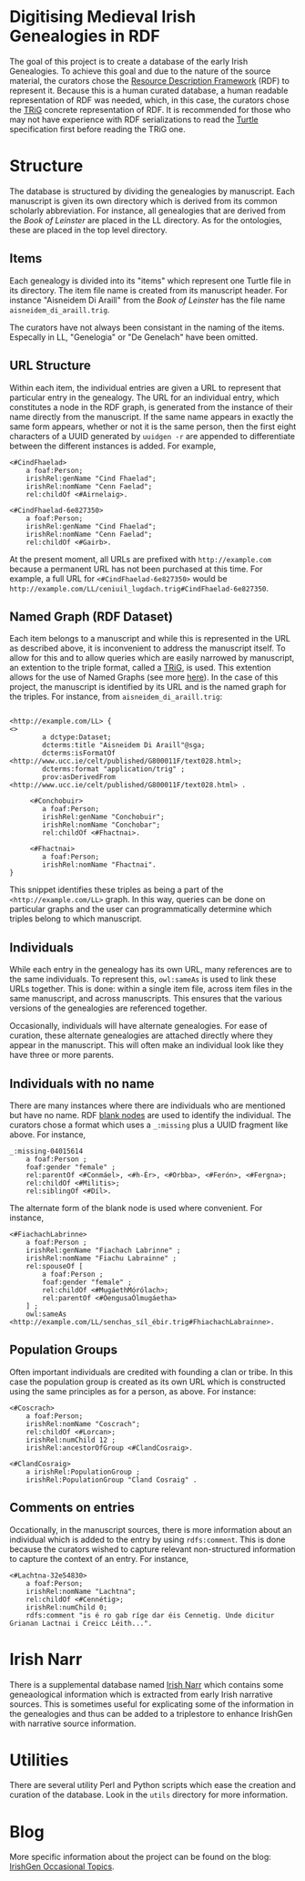 # Digitising Medieval Irish Genealogies in RDF

The goal of this project is to create a database of the early Irish
Genealogies.  To achieve this goal and due to the nature of the source
material, the curators chose the [Resource Description
Framework](https://www.w3.org/TR/rdf11-primer/) (RDF) to represent it.
Because this is a human curated database, a human readable
representation of RDF was needed, which, in this case, the curators
chose the [TRiG](https://www.w3.org/TR/trig/) concrete representation
of RDF.  It is recommended for those who may not have experience with
RDF serializations to read the [Turtle](https://www.w3.org/TR/turtle/)
specification first before reading the TRiG one.

# Structure

The database is structured by dividing the genealogies by manuscript.
Each manuscript is given its own directory which is derived from its
common scholarly abbreviation.  For instance, all genealogies that are
derived from the _Book of Leinster_ are placed in the LL directory. As
for the ontologies, these are placed in the top level directory.

## Items

Each genealogy is divided into its "items" which represent one Turtle
file in its directory.  The item file name is created from its
manuscript header.  For instance "Aisneidem Di Araill" from the _Book
of Leinster_ has the file name `aisneidem_di_araill.trig`.

The curators have not always been consistant in the naming of the
items.  Especally in LL, "Genelogia" or "De Genelach" have been
omitted.

## URL Structure

Within each item, the individual entries are given a URL to represent
that particular entry in the genealogy.  The URL for an individual
entry, which constitutes a node in the RDF graph, is generated from
the instance of their name directly from the manuscript.  If the same
name appears in exactly the same form appears, whether or not it is
the same person, then the first eight characters of a UUID generated
by `uuidgen -r` are appended to differentiate between the different
instances is added.  For example,

```turtle
<#CindFhaelad>
    a foaf:Person;
    irishRel:genName "Cind Fhaelad";
    irishRel:nomName "Cenn Faelad";
    rel:childOf <#Airnelaig>.

<#CindFhaelad-6e827350>
    a foaf:Person;
    irishRel:genName "Cind Fhaelad";
    irishRel:nomName "Cenn Faelad";
    rel:childOf <#Gairb>.
```

At the present moment, all URLs are prefixed with `http://example.com`
because a permanent URL has not been purchased at this time.  For
example, a full URL for `<#CindFhaelad-6e827350>` would be
`http://example.com/LL/ceniuil_lugdach.trig#CindFhaelad-6e827350`.

## Named Graph (RDF Dataset)

Each item belongs to a manuscript and while this is represented in the
URL as described above, it is inconvenient to address the manuscript
itself.  To allow for this and to allow queries which are easily
narrowed by manuscript, an extention to the triple format, called a
[TRiG](https://www.w3.org/TR/trig/), is used.  This extention allows
for the use of Named Graphs (see more
[here](https://www.w3.org/TR/rdf11-concepts/#section-dataset)).  In
the case of this project, the manuscript is identified by its URL and
is the named graph for the triples.  For instance, from
`aisneidem_di_araill.trig`:

```turtle

<http://example.com/LL> {
<>
        a dctype:Dataset;
        dcterms:title "Aisneidem Di Araill"@sga;
        dcterms:isFormatOf <http://www.ucc.ie/celt/published/G800011F/text028.html>;
        dcterms:format "application/trig" ;
        prov:asDerivedFrom <http://www.ucc.ie/celt/published/G800011F/text028.html> .

     <#Conchobuir>
        a foaf:Person;
        irishRel:genName "Conchobuir";
        irishRel:nomName "Conchobar";
        rel:childOf <#Fhactnai>.

     <#Fhactnai>
        a foaf:Person;
        irishRel:nomName "Fhactnai".
}

```

This snippet identifies these triples as being a part of the
`<http://example.com/LL>` graph.  In this way, queries can be done on
particular graphs and the user can programmatically determine which
triples belong to which manuscript.

## Individuals

While each entry in the genealogy has its own URL, many references are
to the same individuals.  To represent this, `owl:sameAs` is used to
link these URLs together.  This is done: within a single item file,
across item files in the same manuscript, and across manuscripts.
This ensures that the various versions of the genealogies are
referenced together.

Occasionally, individuals will have alternate genealogies.  For ease
of curation, these alternate genealogies are attached directly where
they appear in the manuscript.  This will often make an individual
look like they have three or more parents.

## Individuals with no name

There are many instances where there are individuals who are mentioned
but have no name.  RDF [blank
nodes](https://www.w3.org/TR/rdf11-concepts/#section-blank-nodes) are
used to identify the individual.  The curators chose a format which
uses a `_:missing` plus a UUID fragment like above. For instance,

```turtle
_:missing-04015614
    a foaf:Person ;
    foaf:gender "female" ;
    rel:parentOf <#Conmáel>, <#h-Ér>, <#Orbba>, <#Ferón>, <#Fergna>;
    rel:childOf <#Militis>;
    rel:siblingOf <#Díl>.
```

The alternate form of the blank node is used where convenient.  For
instance,

```turtle
<#FiachachLabrinne>
    a foaf:Person ;
    irishRel:genName "Fiachach Labrinne" ;
    irishRel:nomName "Fiachu Labrainne" ;
    rel:spouseOf [
        a foaf:Person ;
        foaf:gender "female" ;
        rel:childOf <#MugáethMórólach>;
        rel:parentOf <#ÓengusaÓlmugáetha>
    ] ;
    owl:sameAs <http://example.com/LL/senchas_síl_ébir.trig#FhiachachLabrainne>.
```

## Population Groups

Often important individuals are credited with founding a clan or
tribe.  In this case the population group is created as its own URL
which is constructed using the same principles as for a person, as
above.  For instance:

```turtle
<#Coscrach>
    a foaf:Person;
    irishRel:nomName "Coscrach";
    rel:childOf <#Lorcan>;
    irishRel:numChild 12 ;
    irishRel:ancestorOfGroup <#ClandCosraig>.

<#ClandCosraig>
    a irishRel:PopulationGroup ;
    irishRel:PopulationGroup "Cland Cosraig" .
```

## Comments on entries

Occationally, in the manuscript sources, there is more information
about an individual which is added to the entry by using
`rdfs:comment`.  This is done because the curators wished to capture
relevant non-structured information to capture the context of an
entry.  For instance,

```turtle
<#Lachtna-32e54830>
    a foaf:Person;
    irishRel:nomName "Lachtna";
    rel:childOf <#Cennétig>;
    irishRel:numChild 0;
    rdfs:comment "is é ro gab ríge dar éis Cennetig. Unde dicitur Grianan Lactnai i Creicc Léith...".
```

# Irish Narr

There is a supplemental database named [Irish
Narr](https://github.com/cyocum/irish-narr) which contains some
geneaological information which is extracted from early Irish
narrative sources.  This is sometimes useful for explicating some of
the information in the genealogies and thus can be added to a
triplestore to enhance IrishGen with narrative source information.

# Utilities

There are several utility Perl and Python scripts which ease the
creation and curation of the database.  Look in the `utils` directory
for more information.

# Blog

More specific information about the project can be found on the blog:
[IrishGen Occasional Topics](https://cyocum.github.io/).

